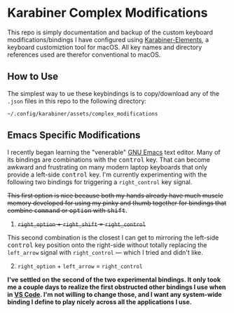 # Karabiner Complex Modifications

This repo is simply documentation and backup of the custom keyboard modifications/bindings I have configured using [Karabiner-Elements](https://karabiner-elements.pqrs.org/), a keyboard customiztion tool for macOS. All key names and directory references used are therefor conventional to macOS.

## How to Use

The simplest way to ue these keybindings is to copy/download any of the `.json` files in this repo to the following directory:

`~/.config/karabiner/assets/complex_modifications`

## Emacs Specific Modifications

I recently began learning the "venerable" [GNU Emacs](https://www.gnu.org/software/emacs/) text editor. Many of its bindings are combinations with the <kbd>control</kbd> key. That can become awkward and frustrating on many modern laptop keyboards that only provide a left-side <kbd>control</kbd> key. I'm currently experimenting with the following two bindings for triggering a `right_control` key signal.

~~This first option is nice because both my hands already have much muscle memory developed for using my pinky and thumb together for bindings that combine <kbd>command</kbd> or <kbd>option</kbd> with <kbd>shift</kbd>~~.

1. ~~`right_option` + `right_shift` = `right_control`~~

This second combination is the closest I can get to mirroring the left-side <kbd>control</kbd> key position onto the right-side without totally replacing the `left_arrow` signal with `right_control` — which I tried and didn't like.

2. `right_option` + `left_arrow` = `right_control`

**I've settled on the second of the two experimental bindings. It only took me a couple days to realize the first obstructed other bindings I use when in [VS Code](https://code.visualstudio.com/). I'm not willing to change those, and I want any system-wide binding I define to play nicely across all the applications I use.**
